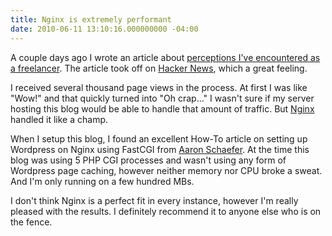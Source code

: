 ```yaml
---
title: Nginx is extremely performant
date: 2010-06-11 13:10:16.000000000 -04:00
---
```

A couple days ago I wrote an article about [perceptions I've encountered as a freelancer](/2010/06/i-am-far-from-unemployed). The article took off on [Hacker News](http://news.ycombinator.com/), which a great feeling.

I received several thousand page views in the process. At first I was like "Wow!" and that quickly turned into "Oh crap..." I wasn't sure if my server hosting this blog would be able to handle that amount of traffic. But [Nginx](http://nginx.org/) handled it like a champ.

When I setup this blog, I found an excellent How-To article on setting up Wordpress on Nginx using FastCGI from [Aaron Schaefer](http://elasticdog.com/2008/02/howto-install-wordpress-on-nginx/). At the time this blog was using 5 PHP CGI processes and wasn't using any form of Wordpress page caching, however neither memory nor CPU broke a sweat. And I'm only running on a few hundred MBs.

I don't think Nginx is a perfect fit in every instance, however I'm really pleased with the results. I definitely recommend it to anyone else who is on the fence.
